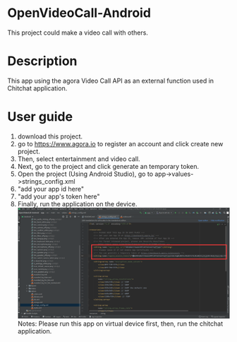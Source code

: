 # OpenVideoCall-Android
This project could make a video call with others.

# Description
This app using the agora Video Call API as an external function used in Chitchat application.

# User guide
1. download this project.
2. go to https://www.agora.io to register an account and click create new project.
3. Then, select entertainment and video call.
4. Next, go to the project and click generate an temporary token.
5. Open the project (Using Android Studio), go to app->values->strings_config.xml
6. <string name="agora_app_id">"add your app id here"</string>
7. <string name="agora_access_token">"add your app's token here"</string>
8. Finally, run the application on the device.
![Image text](https://github.com/MobileGroup-T01-06-1/OpenVideoCall-Android/blob/main/T%5B92%5BW%60G%25TKPCYQ%7DP9%7DRI96.png)
Notes: Please run this app on virtual device first, then, run the chitchat application.
